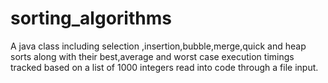 # sorting_algorithms
A java class including selection ,insertion,bubble,merge,quick and heap sorts along with their best,average and worst case execution timings tracked based on a list of 1000 integers read into code through a file input.
